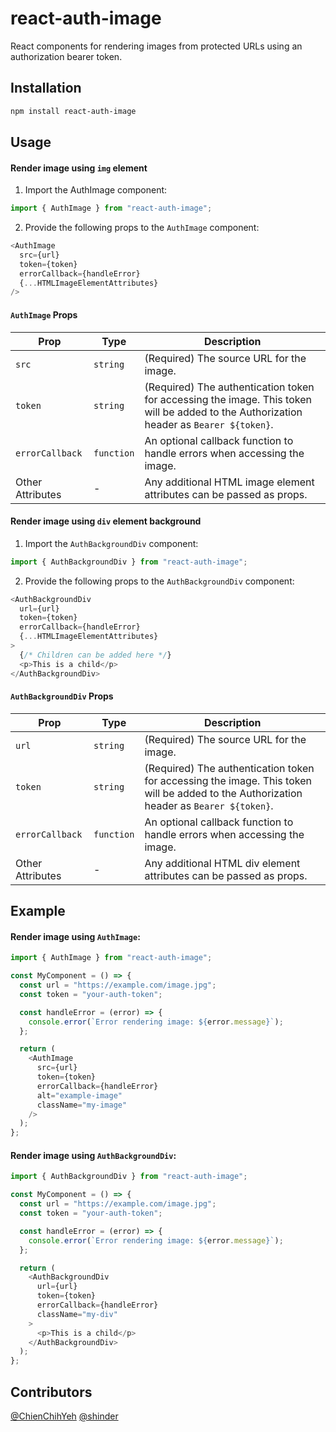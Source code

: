 # react-auth-image

React components for rendering images from protected URLs using an authorization bearer token.

## Installation

```bash
npm install react-auth-image
```

## Usage

#### Render image using `img` element

1. Import the AuthImage component:

```javascript
import { AuthImage } from "react-auth-image";
```

2. Provide the following props to the `AuthImage` component:

```javascript
<AuthImage
  src={url}
  token={token}
  errorCallback={handleError}
  {...HTMLImageElementAttributes}
/>
```

#### `AuthImage` Props

| Prop             | Type       | Description                                                                                                                             |
| ---------------- | ---------- | --------------------------------------------------------------------------------------------------------------------------------------- |
| `src`            | `string`   | (Required) The source URL for the image.                                                                                                |
| `token`          | `string`   | (Required) The authentication token for accessing the image. This token will be added to the Authorization header as `Bearer ${token}`. |
| `errorCallback`  | `function` | An optional callback function to handle errors when accessing the image.                                                                |
| Other Attributes | -          | Any additional HTML image element attributes can be passed as props.                                                                    |

#### Render image using `div` element background

1. Import the `AuthBackgroundDiv` component:

```javascript
import { AuthBackgroundDiv } from "react-auth-image";
```

2. Provide the following props to the `AuthBackgroundDiv` component:

```javascript
<AuthBackgroundDiv
  url={url}
  token={token}
  errorCallback={handleError}
  {...HTMLImageElementAttributes}
>
  {/* Children can be added here */}
  <p>This is a child</p>
</AuthBackgroundDiv>
```

#### `AuthBackgroundDiv` Props

| Prop             | Type       | Description                                                                                                                             |
| ---------------- | ---------- | --------------------------------------------------------------------------------------------------------------------------------------- |
| `url`            | `string`   | (Required) The source URL for the image.                                                                                                |
| `token`          | `string`   | (Required) The authentication token for accessing the image. This token will be added to the Authorization header as `Bearer ${token}`. |
| `errorCallback`  | `function` | An optional callback function to handle errors when accessing the image.                                                                |
| Other Attributes | -          | Any additional HTML div element attributes can be passed as props.                                                                      |

## Example

#### Render image using `AuthImage`:

```javascript
import { AuthImage } from "react-auth-image";

const MyComponent = () => {
  const url = "https://example.com/image.jpg";
  const token = "your-auth-token";

  const handleError = (error) => {
    console.error(`Error rendering image: ${error.message}`);
  };

  return (
    <AuthImage
      src={url}
      token={token}
      errorCallback={handleError}
      alt="example-image"
      className="my-image"
    />
  );
};
```

#### Render image using `AuthBackgroundDiv`:

```javascript
import { AuthBackgroundDiv } from "react-auth-image";

const MyComponent = () => {
  const url = "https://example.com/image.jpg";
  const token = "your-auth-token";

  const handleError = (error) => {
    console.error(`Error rendering image: ${error.message}`);
  };

  return (
    <AuthBackgroundDiv
      url={url}
      token={token}
      errorCallback={handleError}
      className="my-div"
    >
      <p>This is a child</p>
    </AuthBackgroundDiv>
  );
};
```

## Contributors

<!-- CONTRIBUTORS_LIST_START -->

[@ChienChihYeh](https://github.com/ChienChihYeh)
[@shinder](https://github.com/shinder)

<!-- CONTRIBUTORS_LIST_END -->
